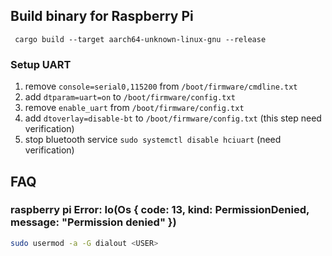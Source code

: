 ## Build binary for Raspberry Pi

` cargo build --target aarch64-unknown-linux-gnu --release`

### Setup UART

1) remove `console=serial0,115200` from `/boot/firmware/cmdline.txt`
2) add `dtparam=uart=on` to `/boot/firmware/config.txt`
3) remove `enable_uart` from `/boot/firmware/config.txt`
3) add `dtoverlay=disable-bt` to `/boot/firmware/config.txt` (this step need verification)
4) stop bluetooth service `sudo systemctl disable hciuart` (need verification)

## FAQ

### raspberry pi Error: Io(Os { code: 13, kind: PermissionDenied, message: "Permission denied" })

```bash
sudo usermod -a -G dialout <USER>
```

